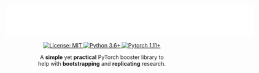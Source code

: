 <p align="center">
    <img style="max-width: 648px;" alt="logo" src="docs/logo.svg" />
</p>

<p align="center">
    <a href="/LICENSE">
        <img alt="License: MIT" src="https://img.shields.io/badge/License-MIT-yellow.svg" />
    </a>
    <a href="https://www.python.org/downloads/release/python-380/">
        <img alt="Python 3.6+" src="https://img.shields.io/badge/python-3.8-green.svg" />
    </a>
    <a href="https://pytorch.org/">
        <img alt="Pytorch 1.11+" src="https://img.shields.io/badge/pytorch-1.11-blue.svg" />
    </a>
</p>

<p align="center">
    A <b>simple</b> yet <b>practical</b> PyTorch booster library to<br />
    help with <b>bootstrapping</b> and <b>replicating</b> research.
</p>
